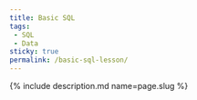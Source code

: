 ```yaml
---
title: Basic SQL
tags:
 - SQL
 - Data
sticky: true
permalink: /basic-sql-lesson/
---
```

{% include description.md name=page.slug %}

